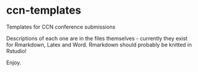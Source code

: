 # ccn-templates
Templates for CCN conference submissions

Descriptions of each one are in the files themselves - currently they exist for Rmarkdown, Latex and Word. Rmarkdown should probably be knitted in Rstudio!

Enjoy.
